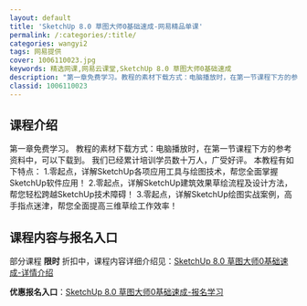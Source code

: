 ```yaml
---
layout: default
title: 'SketchUp 8.0 草图大师0基础速成-网易精品单课'
permalink: /:categories/:title/
categories: wangyi2
tags: 网易提供
cover: 1006110023.jpg
keywords: 精选网课,网易云课堂,SketchUp 8.0 草图大师0基础速成
description: "第一章免费学习。教程的素材下载方式：电脑播放时，在第一节课程下方的参考资料中，可以下载到。我们已经累计培训学员数十万人，广受好评。本教程有如下特点：1.零起点，详解SketchUp各项应用工"
classid: 1006110023
---
```


## 课程介绍

第一章免费学习。
教程的素材下载方式：电脑播放时，在第一节课程下方的参考资料中，可以下载到。
我们已经累计培训学员数十万人，广受好评。
本教程有如下特点：
1.零起点，详解SketchUp各项应用工具与绘图技术，帮您全面掌握SketchUp软件应用！
2.零起点，详解SketchUp建筑效果草绘流程及设计方法，帮您轻松跨越SketchUp技术障碍！
3.零起点，详解SketchUp绘图实战案例，高手指点迷津，帮您全面提高三维草绘工作效率！

## 课程内容与报名入口

部分课程 **限时** 折扣中，课程内容详细介绍见：[SketchUp 8.0 草图大师0基础速成-详情介绍](https://study.163.com/course/introduction/1006110023.htm?share=1&shareId=1025206652&utm_campaign=share&utm_medium=iphoneShare&utm_source=&utm_u=1025206652)

**优惠报名入口**：[SketchUp 8.0 草图大师0基础速成-报名学习](https://study.163.com/course/introduction/1006110023.htm?share=1&shareId=1025206652&utm_campaign=share&utm_medium=iphoneShare&utm_source=&utm_u=1025206652)

